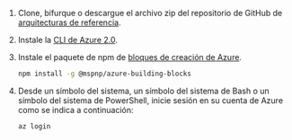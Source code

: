 1. Clone, bifurque o descargue el archivo zip del repositorio de GitHub de [arquitecturas de referencia](https://github.com/mspnp/reference-architectures).

2. Instale la [CLI de Azure 2.0](/cli/azure/install-azure-cli?view=azure-cli-latest).

3. Instale el paquete de npm de [bloques de creación de Azure](https://github.com/mspnp/template-building-blocks/wiki/Install-Azure-Building-Blocks).

   ```bash
   npm install -g @mspnp/azure-building-blocks
   ```

4. Desde un símbolo del sistema, un símbolo del sistema de Bash o un símbolo del sistema de PowerShell, inicie sesión en su cuenta de Azure como se indica a continuación:

   ```bash
   az login
   ```
